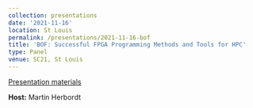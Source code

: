 ```yaml
---
collection: presentations
date: '2021-11-16'
location: St Louis
permalink: /presentations/2021-11-16-bof
title: 'BOF: Successful FPGA Programming Methods and Tools for HPC'
type: Panel
venue: SC21, St Louis
---
```


[Presentation materials](https://sc21.supercomputing.org/presentation/?id=bof126&sess=sess371)


**Host:** Martin Herbordt